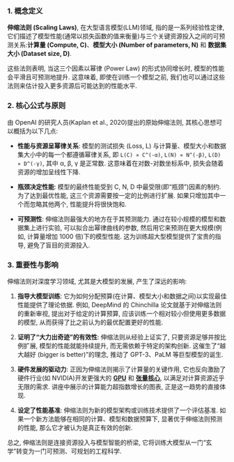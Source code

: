 ### 1. 概念定义

**伸缩法则 (Scaling Laws)**, 在大型语言模型(LLM)领域, 指的是一系列经验性定律, 它们描述了模型性能(通常以损失函数的值来衡量)与三个关键资源投入之间的可预测关系:**计算量 (Compute, C)**、**模型大小 (Number of parameters, N)** 和 **数据集大小 (Dataset size, D)**. 

这些法则表明, 当这三个因素以幂律 (Power Law) 的形式协同增长时, 模型的性能会平滑且可预测地提升. 这意味着, 即使在训练一个模型之前, 我们也可以通过这些法则来估计投入更多资源后可能达到的性能水平. 

### 2. 核心公式与原则

由 OpenAI 的研究人员(Kaplan et al., 2020)提出的原始伸缩法则, 其核心思想可以概括为以下几点:

- **性能与资源呈幂律关系**: 模型的测试损失 (Loss, L) 与计算量、模型大小和数据集大小中的每一个都遵循幂律关系, 即 `L(C) ∝ C^(-α)`, `L(N) ∝ N^(-β)`, `L(D) ∝ D^(-γ)`, 其中 α, β, γ 是正常数. 这意味着在对数-对数坐标系中, 损失会随着资源的增加呈线性下降. 

- **瓶颈决定性能**: 模型的最终性能受到 C, N, D 中最受限(即“瓶颈”)因素的制约. 为了达到最优性能, 这三个资源需要按一定的比例进行扩展. 如果只增加其中一个而忽略其他两个, 性能提升将很快饱和. 

- **可预测性**: 伸缩法则最强大的地方在于其预测能力. 通过在较小规模的模型和数据集上进行实验, 可以拟合出幂律曲线的参数, 然后用它来预测在更大规模(例如, 计算量增加 1000 倍)下的模型性能. 这为训练超大型模型提供了宝贵的指导, 避免了盲目的资源投入. 

### 3. 重要性与影响

伸缩法则对深度学习领域, 尤其是大模型的发展, 产生了深远的影响:

1.  **指导大模型训练**: 它为如何分配预算(在计算、模型大小和数据之间)以实现最佳性能提供了理论依据. 例如, DeepMind 的 Chinchilla 论文就基于对伸缩法则的重新审视, 提出对于给定的计算预算, 应该训练一个相对较小但使用更多数据的模型, 从而获得了比之前认为的最优配置更好的性能. 

2.  **证明了“大力出奇迹”的有效性**: 伸缩法则从经验上证实了, 只要资源足够并按比例扩展, 模型的性能就能持续提升, 而无需依赖于特定的架构创新. 这催生了“越大越好 (bigger is better)”的理念, 推动了 GPT-3、PaLM 等巨型模型的诞生. 

3.  **硬件发展的驱动力**: 正因为伸缩法则揭示了计算量的关键作用, 它也反向激励了硬件行业(如 NVIDIA)开发更强大的 **[GPU](./Lecture5-GPU-Architecture.md)** 和 **[张量核心](./Lecture5-Tensor-Cores.md)**, 以满足对计算资源近乎无限的需求. 讲座中展示的计算能力超指数增长的图表, 正是这一趋势的直接体现. 

4.  **设定了性能基准**: 伸缩法则为新的模型架构或训练技术提供了一个评估基准. 如果一个新方法能够在相同的计算、模型和数据预算下, 显著优于伸缩法则预测的性能, 那么它才被认为是真正有效的创新. 

总之, 伸缩法则是连接资源投入与模型智能的桥梁, 它将训练大模型从一门“玄学”转变为一门可预测、可规划的工程科学. 